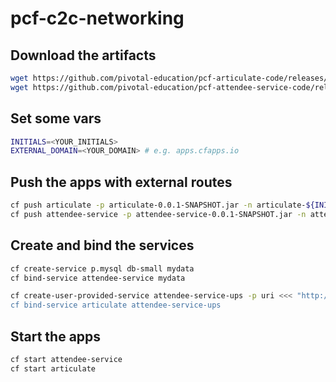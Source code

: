# pcf-c2c-networking

## Download the artifacts

```bash
wget https://github.com/pivotal-education/pcf-articulate-code/releases/download/0.0.1/articulate-0.0.1-SNAPSHOT.jar
wget https://github.com/pivotal-education/pcf-attendee-service-code/releases/download/0.0.1/attendee-service-0.0.1-SNAPSHOT.jar
```

## Set some vars

```bash
INITIALS=<YOUR_INITIALS>
EXTERNAL_DOMAIN=<YOUR_DOMAIN> # e.g. apps.cfapps.io
```

## Push the apps with external routes

```bash
cf push articulate -p articulate-0.0.1-SNAPSHOT.jar -n articulate-${INITIALS} --no-start
cf push attendee-service -p attendee-service-0.0.1-SNAPSHOT.jar -n attendee-service-${INITIALS} --no-start
```

## Create and bind the services

```bash
cf create-service p.mysql db-small mydata
cf bind-service attendee-service mydata

cf create-user-provided-service attendee-service-ups -p uri <<< "http://attendee-service-${INITIALS}.${EXTERNAL_DOMAIN}/attendees
cf bind-service articulate attendee-service-ups
```
## Start the apps

```bash
cf start attendee-service
cf start articulate
```
